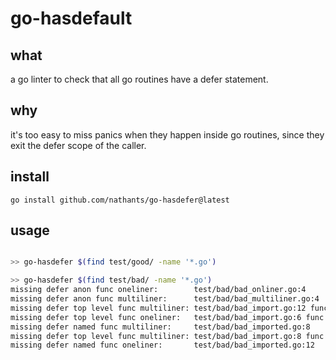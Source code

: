 # go-hasdefault

## what

a go linter to check that all go routines have a defer statement.

## why

it's too easy to miss panics when they happen inside go routines, since they exit the defer scope of the caller.

## install

`go install github.com/nathants/go-hasdefer@latest`


## usage

```bash

>> go-hasdefer $(find test/good/ -name '*.go')

>> go-hasdefer $(find test/bad/ -name '*.go')
missing defer anon func oneliner:        test/bad/bad_onliner.go:4      go func() {}()
missing defer anon func multiliner:      test/bad/bad_multiliner.go:4   go func() {
missing defer top level func multiliner: test/bad/bad_import.go:12 func Foobar() {
missing defer top level func oneliner:   test/bad/bad_import.go:6 func (d *Data) Foobar2() {}
missing defer named func multiliner:     test/bad/bad_imported.go:8     Foobar3 := func() {
missing defer top level func multiliner: test/bad/bad_import.go:8 func (d *Data) Foobar4() {
missing defer named func oneliner:       test/bad/bad_imported.go:12    Foobar4 := func() {}
```
